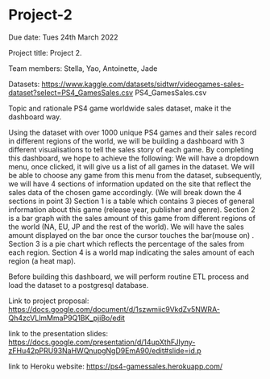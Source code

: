 # Project-2

Due date: Tues 24th March 2022

Project title: Project 2.

Team members:
Stella, Yao, Antoinette, Jade 

Datasets:
https://www.kaggle.com/datasets/sidtwr/videogames-sales-dataset?select=PS4_GamesSales.csv
PS4_GamesSales.csv


Topic and rationale
PS4 game worldwide sales dataset, make it the dashboard way.

Using the dataset with over 1000 unique PS4 games and their sales record in different regions of the world, we will be building a dashboard with 3 different visualisations to tell the sales story of each game. 
By completing this dashboard, we hope to achieve the following: 
We will have a dropdown menu, once clicked, it will give us a list of all games in the dataset. 
We will be able to choose any game from this menu from the dataset, subsequently, we will have 4 sections of information updated on the site that reflect the sales data of the chosen game accordingly. (We will break down the 4 sections in point 3)
Section 1 is a table which contains 3 pieces of general information about this game (release year, publisher and genre). Section 2 is a bar graph with the sales amount of this game from different regions of the world (NA, EU, JP and the rest of the world). We will have the sales amount displayed on the bar once the cursor touches the bar(mouse on) . Section 3 is a pie chart which reflects the percentage of the sales from each region. Section 4 is a world map indicating the sales amount of each region (a heat map).  

Before building this dashboard, we will perform routine ETL process and load the dataset to a postgresql database.


Link to project proposal:
https://docs.google.com/document/d/1szwmiic9VkdZv5NWRA-Qh4zcVLlmMmaP9Q1BK_pjiBo/edit

link to the presentation slides:
https://docs.google.com/presentation/d/14upXthFJIyny-zFHu42pPRU93NaHWQnupgNgD9EmA90/edit#slide=id.p

link to Heroku website: 
https://ps4-gamessales.herokuapp.com/
